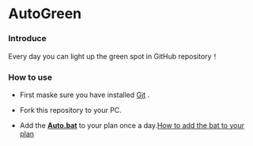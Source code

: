 # AutoGreen
### Introduce

Every day you can light up the green spot in GitHub  repository！


### How to use

* First maske sure you have installed  [Git](https://git-scm.com/) .

* Fork this repository to your PC.

* Add the **<u>Auto.bat</u>** to your plan once a day.[How to add the bat to your plan](https://jingyan.baidu.com/article/e2284b2b72bffce2e6118d2c.html)


